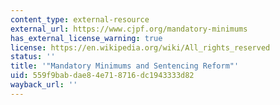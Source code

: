 ```yaml
---
content_type: external-resource
external_url: https://www.cjpf.org/mandatory-minimums
has_external_license_warning: true
license: https://en.wikipedia.org/wiki/All_rights_reserved
status: ''
title: '"Mandatory Minimums and Sentencing Reform"'
uid: 559f9bab-dae8-4e71-8716-dc1943333d82
wayback_url: ''
---
```

